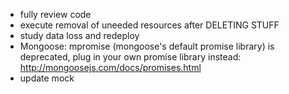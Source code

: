 - fully review code
- execute removal of uneeded resources after DELETING STUFF
- study data loss and redeploy
- Mongoose: mpromise (mongoose's default promise library) is deprecated, plug in your own promise library instead: http://mongoosejs.com/docs/promises.html
- update mock